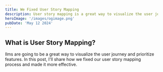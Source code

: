 ```yaml
---
title: We Fixed User Story Mapping
description: User story mapping is a great way to visualize the user journey and prioritize features. In this post, I'll share how we fixed our user story mapping process and made it more effective.
heroImage: '/images/ogimage.png'
pubDate: 'May 12 2024'
---
```


## What is User Story Mapping?
llms are going to be a great way to visualize the user journey and prioritize features. In this post, I'll share how we fixed our user story mapping process and made it more effective.

